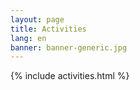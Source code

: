 ```yaml
---
layout: page
title: Activities
lang: en
banner: banner-generic.jpg
---
```


{% include activities.html %}
